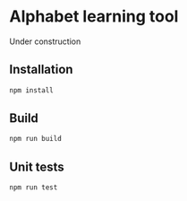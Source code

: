 # Alphabet learning tool
Under construction

## Installation
```bash
npm install
```

## Build
```bash
npm run build
```

## Unit tests
```bash
npm run test
```
